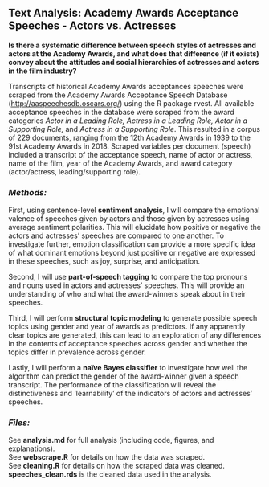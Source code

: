 ## Text Analysis: Academy Awards Acceptance Speeches - Actors vs. Actresses
**Is there a systematic difference between speech styles of actresses and actors at the Academy Awards, and what does that difference (if it exists) convey about the attitudes and social hierarchies of actresses and actors in the film industry?**

Transcripts of historical Academy Awards acceptances speeches were scraped from the Academy Awards Acceptance Speech Database (http://aaspeechesdb.oscars.org/) using the R package rvest. All available acceptance speeches in the database were scraped from the award categories *Actor in a Leading Role, Actress in a Leading Role, Actor in a Supporting Role,* and *Actress in a Supporting Role*. This resulted in a corpus of 229 documents, ranging from the 12th Academy Awards in 1939 to the 91st Academy Awards in 2018. Scraped variables per document (speech) included a transcript of the acceptance speech, name of actor or actress, name of the film, year of the Academy Awards, and award category (actor/actress, leading/supporting role).

### *Methods:*

First, using sentence-level **sentiment analysis**, I will compare the emotional valence of speeches given by actors and those given by actresses using average sentiment polarities. This will elucidate how positive or negative the actors and actresses’ speeches are compared to one another. To investigate further, emotion classification can provide a more specific idea of what dominant emotions beyond just positive or negative are expressed in these speeches, such as joy, surprise, and anticipation.  

Second, I will use **part-of-speech tagging** to compare the top pronouns and nouns used in actors and actresses’ speeches. This will provide an understanding of who and what the award-winners speak about in their speeches. 

Third, I will perform **structural topic modeling** to generate possible speech topics using gender and year of awards as predictors. If any apparently clear topics are generated, this can lead to an exploration of any differences in the contents of acceptance speeches across gender and whether the topics differ in prevalence across gender. 

Lastly, I will perform a **naïve Bayes classifier** to investigate how well the algorithm can predict the gender of the award-winner given a speech transcript. The performance of the classification will reveal the distinctiveness and ‘learnability’ of the indicators of actors and actresses’ speeches. 

### *Files:*

See **analysis.md** for full analysis (including code, figures, and explanations).   
See **webscrape.R** for details on how the data was scraped.  
See **cleaning.R** for details on how the scraped data was cleaned.  
**speeches_clean.rds** is the cleaned data used in the analysis.
